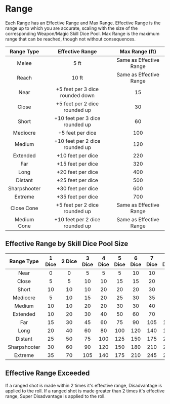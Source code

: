 # Range

Each Range has an Effective Range and Max Range. Effective Range is the range up to which you are accurate, scaling with the size of the corresponding Weapon/Magic Skill Dice Pool. Max Range is the maximum range that can be reached, though not without consequences.

|  Range Type  |         Effective Range         |     Max Range (ft)     |
| :----------: | :-----------------------------: | :---------------------: |
|    Melee    |              5 ft              | Same as Effective Range |
|    Reach    |              10 ft              | Same as Effective Range |
|     Near     | +5 feet per 3 dice rounded down |           15           |
|    Close    |  +5 feet per 2 dice rounded up  |           30           |
|    Short    | +10 feet per 3 dice rounded up |           60           |
|   Mediocre   |        +5 feet per dice        |           100           |
|    Medium    | +10 feet per 2 dice rounded up |           120           |
|   Extended   |        +10 feet per dice        |           220           |
|     Far     |        +15 feet per dice        |           320           |
|     Long     |        +20 feet per dice        |           400           |
|   Distant   |        +25 feet per dice        |           500           |
| Sharpshooter |        +30 feet per dice        |           600           |
|   Extreme   |        +35 feet per dice        |           700           |
|  Close Cone  |  +5 feet per 2 dice rounded up  | Same as Effective Range |
| Medium Cone | +10 feet per 2 dice rounded up | Same as Effective Range |

## Effective Range by Skill Dice Pool Size

|  Range Type  | 1 Dice | 2 Dice | 3 Dice | 4 Dice | 5 Dice | 6 Dice | 7 Dice | 8 Dice | 9 Dice | 10 Dice | 11 Dice | 12 Dice |
| :----------: | :----: | :-----: | :----: | :----: | :----: | :----: | :----: | :----: | :----: | :-----: | :-----: | :-----: |
|     Near     |   0   |    0    |   5   |   5   |   5   |   10   |   10   |   10   |   15   |   15   |   15   |   15   |
|    Close    |   5   |    5    |   10   |   10   |   15   |   15   |   20   |   20   |   25   |   25   |   30   |   30   |
|    Short    |   10   |   10   |   10   |   20   |   20   |   20   |   30   |   30   |   30   |   40   |   40   |   40   |
|   Mediocre   |   5   |   10   |   15   |   20   |   25   |   30   |   35   |   40   |   45   |   50   |   55   |   60   |
|    Medium    |   10   |   10   |   20   |   20   |   30   |   30   |   40   |   40   |   50   |   50   |   60   |   60   |
|   Extended   |   10   |   20   |   30   |   40   |   50   |   60   |   70   |   80   |   90   |   100   |   110   |   120   |
|     Far     |   15   |   30   |   45   |   60   |   75   |   90   |  105  |  120  |  135  |   150   |   165   |   180   |
|     Long     |   20   |   40   |   60   |   80   |  100  |  120  |  140  |  160  |  180  |   200   |   220   |   240   |
|   Distant   |   25   |   50   |   75   |  100  |  125  |  150  |  175  |  200  |  225  |   250   |   275   |   300   |
| Sharpshooter |   30   |   60   |   90   |  120  |  150  |  180  |  210  |  240  |  270  |   300   |   330   |   360   |
|   Extreme   |   35   |   70   |  105  |  140  |  175  |  210  |  245  |  280  |  315  |   350   |   385   |   420   |

## Effective Range Exceeded

If a ranged shot is made within 2 times it's effective range, Disadvantage is applied to the roll. If a ranged shot is made greater than 2 times it's effective range, Super Disadvantage is applied to the roll.
